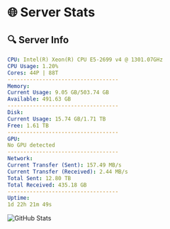 # 🌐 Server Stats
## 🔍 Server Info
```yaml
CPU: Intel(R) Xeon(R) CPU E5-2699 v4 @ 1301.07GHz
CPU Usage: 1.20%
Cores: 44P | 88T
-----------------------------------
Memory:
Current Usage: 9.05 GB/503.74 GB
Available: 491.63 GB
-----------------------------------
Disk:
Current Usage: 15.74 GB/1.71 TB
Free: 1.61 TB
-----------------------------------
GPU:
No GPU detected
-----------------------------------
Network:
Current Transfer (Sent): 157.49 MB/s
Current Transfer (Received): 2.44 MB/s
Total Sent: 12.80 TB
Total Received: 435.18 GB
-----------------------------------
Uptime:
1d 22h 21m 49s
```
![GitHub Stats](https://img.shields.io/badge/Updated-2025-02-09_21:05:07-blue)